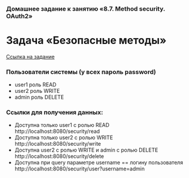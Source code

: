 ### Домашнее задание к занятию «8.7. Method security. OAuth2»

# Задача «Безопасные методы»

[Ссылка на задание](https://github.com/netology-code/jd-homeworks/blob/master/spring_method_security/task1/README.md)

### Пользователи системы (у всех пароль password)
* user1 роль READ
* user2 роль WRITE
* admin роль DELETE

### Ссылки для получения данных:
* Доступна только user1 с ролью READ  
http://localhost:8080/security/read
* Доступна только user2 с ролью WRITE  
http://localhost:8080/security/write
* Доступна user2 с ролью WRITE и admin с ролью DELETE   
http://localhost:8080/security/delete
* Доступна при query параметре username == логину пользователя  
http://localhost:8080/security/user?username=admin  

